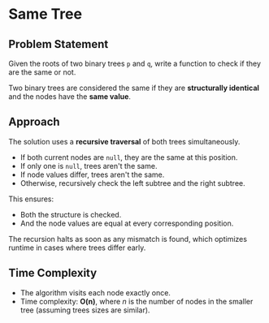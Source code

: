 # Same Tree

## Problem Statement

Given the roots of two binary trees `p` and `q`, write a function to check if they are the same or not.

Two binary trees are considered the same if they are **structurally identical** and the nodes have the **same value**.

## Approach

The solution uses a **recursive traversal** of both trees simultaneously.

- If both current nodes are `null`, they are the same at this position.
- If only one is `null`, trees aren't the same.
- If node values differ, trees aren't the same.
- Otherwise, recursively check the left subtree and the right subtree.

This ensures:
- Both the structure is checked.
- And the node values are equal at every corresponding position.

The recursion halts as soon as any mismatch is found, which optimizes runtime in cases where trees differ early.

## Time Complexity

- The algorithm visits each node exactly once.
- Time complexity: **O(n)**, where *n* is the number of nodes in the smaller tree (assuming trees sizes are similar).


